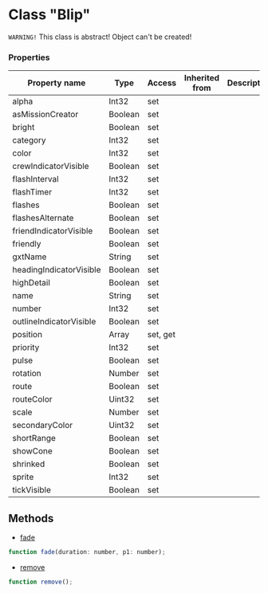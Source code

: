 # Class "Blip"

`WARNING!` This class is abstract! Object can't be created!

### Properties

| Property name | Type | Access | Inherited from | Description |
| -------------- | ----------- | -------- | -------- | ----------- |
| alpha | Int32 | set |  |  |
| asMissionCreator | Boolean | set |  |  |
| bright | Boolean | set |  |  |
| category | Int32 | set |  |  |
| color | Int32 | set |  |  |
| crewIndicatorVisible | Boolean | set |  |  |
| flashInterval | Int32 | set |  |  |
| flashTimer | Int32 | set |  |  |
| flashes | Boolean | set |  |  |
| flashesAlternate | Boolean | set |  |  |
| friendIndicatorVisible | Boolean | set |  |  |
| friendly | Boolean | set |  |  |
| gxtName | String | set |  |  |
| headingIndicatorVisible | Boolean | set |  |  |
| highDetail | Boolean | set |  |  |
| name | String | set |  |  |
| number | Int32 | set |  |  |
| outlineIndicatorVisible | Boolean | set |  |  |
| position | Array | set, get |  |  |
| priority | Int32 | set |  |  |
| pulse | Boolean | set |  |  |
| rotation | Number | set |  |  |
| route | Boolean | set |  |  |
| routeColor | Uint32 | set |  |  |
| scale | Number | set |  |  |
| secondaryColor | Uint32 | set |  |  |
| shortRange | Boolean | set |  |  |
| showCone | Boolean | set |  |  |
| shrinked | Boolean | set |  |  |
| sprite | Int32 | set |  |  |
| tickVisible | Boolean | set |  |  |


## Methods

* [fade](docs/ClientAPI/modules/alt/classes/Blip/method_fade.md)
```js
function fade(duration: number, p1: number);
```
* [remove](docs/ClientAPI/modules/alt/classes/Blip/method_remove.md)
```js
function remove();
```


